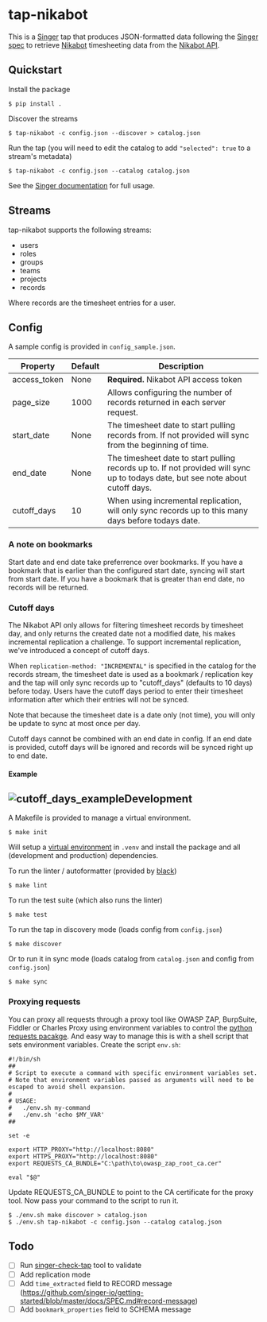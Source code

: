 # tap-nikabot

This is a [Singer](https://singer.io) tap that produces JSON-formatted data following the [Singer spec](https://github.com/singer-io/getting-started/blob/master/SPEC.md) to retrieve [Nikabot](https://www.nikabot.com/) timesheeting data from the [Nikabot API](https://api.nikabot.com/swagger-ui.html#/).

## Quickstart

Install the package

```
$ pip install .
```

Discover the streams

```
$ tap-nikabot -c config.json --discover > catalog.json
```

Run the tap (you will need to edit the catalog to add `"selected": true` to a stream's metadata)

```
$ tap-nikabot -c config.json --catalog catalog.json
```

See the [Singer documentation](https://github.com/singer-io/getting-started/blob/master/docs/RUNNING_AND_DEVELOPING.md) for full usage.

## Streams

tap-nikabot supports the following streams:

- users
- roles
- groups
- teams
- projects
- records

Where records are the timesheet entries for a user.

## Config

A sample config is provided in `config_sample.json`.

| Property     | Default | Description                                                  |
| ------------ | ------- | ------------------------------------------------------------ |
| access_token | None    | **Required.** Nikabot API access token                       |
| page_size    | 1000    | Allows configuring the number of records returned in each server request. |
| start_date   | None    | The timesheet date to start pulling records from. If not provided will sync from the beginning of time. |
| end_date     | None    | The timesheet date to start pulling records up to. If not provided will sync up to todays date, but see note about cutoff days. |
| cutoff_days  | 10      | When using incremental replication, will only sync records up to this many days before todays date. |

### A note on bookmarks

Start date and end date take preferrence over bookmarks. If you have a bookmark that is earlier than the configured start date, syncing will start from start date. If you have a bookmark that is greater than end date, no records will be returned.

### Cutoff days

The Nikabot API only allows for filtering timesheet records by timesheet day, and only returns the created date not a modified date, his makes incremental replication a challenge. To support incremental replication, we've introduced a concept of cutoff days.

When `replication-method: "INCREMENTAL"` is specified in the catalog for the records stream, the timesheet date is used as a bookmark / replication key and the tap will only sync records up to "cutoff_days" (defaults to 10 days) before today. Users have the cutoff days period to enter their timesheet information after which their entries will not be synced. 

Note that because the timesheet date is a date only (not time), you will only be update to sync at most once per day.

Cutoff days cannot be combined with an end date in config. If an end date is provided, cutoff days will be ignored and records will be synced right up to end date.

#### Example

## ![cutoff_days_example](/Users/paul/Projects/tap-nikabot/cutoff_days_example.png)Development

A Makefile is provided to manage a virtual environment.

```
$ make init
```

Will setup a [virtual environment](https://docs.python.org/3/tutorial/venv.html) in `.venv` and install the package and all (development and production) dependencies.

To run the linter / autoformatter (provided by [black](https://black.readthedocs.io/en/stable/)) 

```
$ make lint
```

To run the test suite (which also runs the linter)

```
$ make test
```

To run the tap in discovery mode (loads config from `config.json`)

```
$ make discover
```

Or to run it in sync mode (loads catalog from `catalog.json` and config from `config.json`)

```
$ make sync
```

### Proxying requests

You can proxy all requests through a proxy tool like OWASP ZAP, BurpSuite, Fiddler or Charles Proxy using environment variables to control the [python requests pacakge](https://requests.readthedocs.io/en/master/user/advanced/#proxies). And easy way to manage this is with a shell script that sets environment variables. Create the script `env.sh`:

```
#!/bin/sh
##
# Script to execute a command with specific environment variables set.
# Note that environment variables passed as arguments will need to be escaped to avoid shell expansion.
#
# USAGE:
#   ./env.sh my-command
#   ./env.sh 'echo $MY_VAR'
##

set -e

export HTTP_PROXY="http://localhost:8080"
export HTTPS_PROXY="http://localhost:8080"
export REQUESTS_CA_BUNDLE="C:\path\to\owasp_zap_root_ca.cer"

eval "$@"
```

Update REQUESTS_CA_BUNDLE to point to the CA certificate for the proxy tool. Now pass your command to the script to run it.

```
$ ./env.sh make discover > catalog.json
$ ./env.sh tap-nikabot -c config.json --catalog catalog.json
```

## Todo

- [ ] Run [singer-check-tap](https://github.com/singer-io/singer-tools#singer-check-tap) tool to validate
- [ ] Add replication mode
- [ ] Add `time_extracted` field to RECORD message (https://github.com/singer-io/getting-started/blob/master/docs/SPEC.md#record-message)
- [ ] Add `bookmark_properties` field to SCHEMA message
